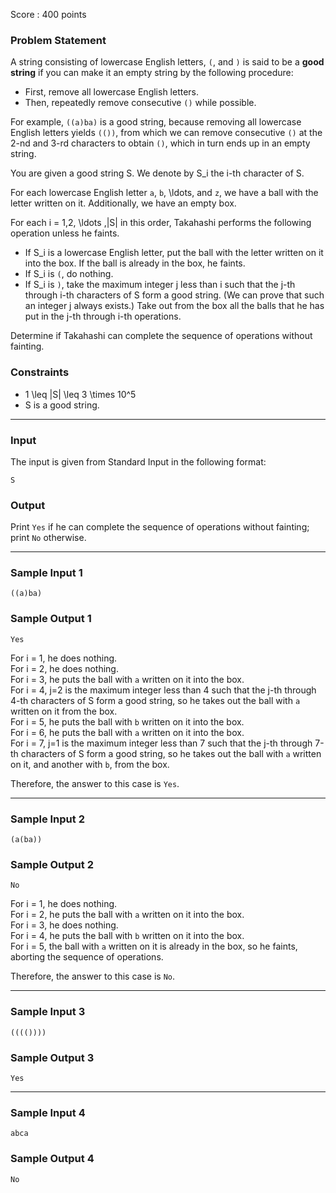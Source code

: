 Score : 400 points

### Problem Statement

A string consisting of lowercase English letters, `(`, and `)` is said to be a **good string** if you can make it an empty string by the following procedure:

* First, remove all lowercase English letters.
* Then, repeatedly remove consecutive `()` while possible.

For example, `((a)ba)` is a good string, because removing all lowercase English letters yields `(())`, from which we can remove consecutive `()` at the 2-nd and 3-rd characters to obtain `()`, which in turn ends up in an empty string.

You are given a good string S.
We denote by S\_i the i-th character of S.

For each lowercase English letter `a`, `b`, \ldots, and `z`, we have a ball with the letter written on it.
Additionally, we have an empty box.

For each i = 1,2, \ldots ,|S| in this order, Takahashi performs the following operation unless he faints.

* If S\_i is a lowercase English letter, put the ball with the letter written on it into the box. If the ball is already in the box, he faints.
* If S\_i is `(`, do nothing.
* If S\_i is `)`, take the maximum integer j less than i such that the j-th through i-th characters of S form a good string. (We can prove that such an integer j always exists.) Take out from the box all the balls that he has put in the j-th through i-th operations.

Determine if Takahashi can complete the sequence of operations without fainting.

### Constraints

* 1 \leq |S| \leq 3 \times 10^5
* S is a good string.

---

### Input

The input is given from Standard Input in the following format:

```
S
```

### Output

Print `Yes` if he can complete the sequence of operations without fainting; print `No` otherwise.

---

### Sample Input 1

```
((a)ba)
```

### Sample Output 1

```
Yes
```

For i = 1, he does nothing.  
For i = 2, he does nothing.  
For i = 3, he puts the ball with `a` written on it into the box.  
For i = 4, j=2 is the maximum integer less than 4 such that the j-th through 4-th characters of S form a good string, so he takes out the ball with `a` written on it from the box.  
For i = 5, he puts the ball with `b` written on it into the box.  
For i = 6, he puts the ball with `a` written on it into the box.  
For i = 7, j=1 is the maximum integer less than 7 such that the j-th through 7-th characters of S form a good string, so he takes out the ball with `a` written on it, and another with `b`, from the box.

Therefore, the answer to this case is `Yes`.

---

### Sample Input 2

```
(a(ba))
```

### Sample Output 2

```
No
```

For i = 1, he does nothing.  
For i = 2, he puts the ball with `a` written on it into the box.  
For i = 3, he does nothing.  
For i = 4, he puts the ball with `b` written on it into the box.  
For i = 5, the ball with `a` written on it is already in the box, so he faints, aborting the sequence of operations.

Therefore, the answer to this case is `No`.

---

### Sample Input 3

```
(((())))
```

### Sample Output 3

```
Yes
```

---

### Sample Input 4

```
abca
```

### Sample Output 4

```
No
```